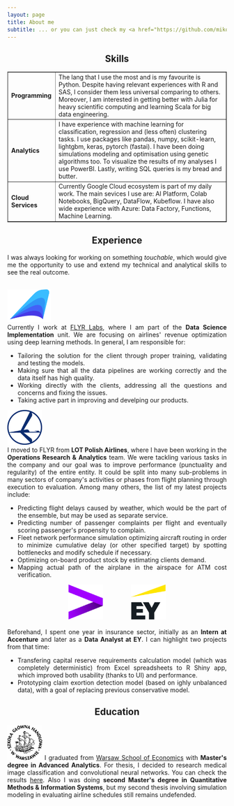 ```yaml
---
layout: page
title: About me
subtitle: ... or you can just check my <a href="https://github.com/mikolaj-jaworski/mikolaj-jaworski.github.io/blob/master/files/CV.pdf">CV</a>.
---
```

<center> <h2>Skills</h2> </center>
<table border=1>
    <tr>
        <td><b>Programming</b></td>
        <td>The lang that I use the most and is my favourite is Python. Despite having relevant experiences with R and SAS, I consider them less universal comparing to others. Moreover, I am interested in getting better with Julia for heavy scientific computing and learning Scala for big data engineering.</td>
    </tr>
    <tr>
        <td><b>Analytics</b></td>
        <td>I have experience with machine learning for classification, regression and (less often) clustering tasks. I use packages like pandas, numpy, scikit-learn, lightgbm, keras, pytorch (fastai). I have been doing simulations modeling and optimisation using genetic algorithms too. To visualize the results of my analyses I use PowerBI. Lastly, writing SQL queries is my bread and butter.</td>
    </tr>
    <tr>
        <td><b>Cloud Services</b></td>
        <td>Currently Google Cloud ecosystem is part of my daily work. The main sevices I use are: AI Platform, Colab Notebooks, BigQuery, DataFlow, Kubeflow. I have also wide experience with Azure: Data Factory, Functions, Machine Learning.</td>
    </tr>
</table>

<center> <h2>Experience</h2> </center>
<div style="text-align: justify"> 
I was always looking for working on something <i>touchable</i>, which would give me the opportunity to use and extend my technical and analytical skills to see the real outcome.<br><br>

<img src="/assets/img/FLYR_Logo_Color.png" class="center" width="100" height="75"><br>
Currently I work at <a href="https://www.flyrlabs.com">FLYR Labs</a>, where I am part of the <b>Data Science Implementation</b> unit. We are focusing on airlines' revenue optimization using deep learning methods. In general, I am responsible for:
<ul>
    <li>Tailoring the solution for the client through proper training, validating and testing the models.</li>
    <li>Making sure that all the data pipelines are working correctly and the data itself has high quality.</li>
    <li>Working directly with the clients, addressing all the questions and concerns and fixing the issues.</li>
    <li>Taking active part in improving and develping our products.</li>
</ul>

<img src="/assets/img/LOT_logo.png" class="center" width="80" height="80"><br>
I moved to FLYR from <b>LOT Polish Airlines</b>, where I have been working in the <b>Operations Research & Analytics</b> team. We were tackling various tasks in the company and our goal was to improve performance (punctuality and regularity) of the entire entity. It could be split into many sub-problems in many sectors of company's activities or phases from flight planning through execution to evaluation.
Among many others, the list of my latest projects include:
<ul>
    <li>Predicting flight delays caused by weather, which would be the part of the ensemble, but may be used as separate service.</li>
    <li>Predicting number of passenger complaints per flight and eventually scoring passenger's propensity to complain.</li>
    <li>Fleet network performance simulation optimizing aircraft routing in order to minimize cumulative delay (or other specified target) by spotting bottlenecks and modify schedule if necessary.</li>
    <li>Optimizing on-board product stock by estimating clients demand.</li>
    <li>Mapping actual path of the airplane in the airspace for ATM cost verification.</li>
</ul>
<center>
  <img src="/assets/img/accenture_logo.png" width="80" height="80"> &ensp;&ensp;&ensp;&ensp;&ensp;&ensp;&ensp;&ensp;
  <img src="/assets/img/EY_logo.png" width="80" height="80">
</center>
<br>
Beforehand, I spent one year in insurance sector, initially as an <b>Intern at Accenture</b> and later as a <b>Data Analyst at EY</b>. I can highlight two projects from that time:
<ul>
    <li>Transfering capital reserve requirements calculation model (which was completely deterministic) from Excel spreadsheets to R Shiny app, which improved both usability (thanks to UI) and performance.</li>
    <li>Prototyping claim exortion detection model (based on ighly unbalanced data), with a goal of replacing previous conservative model.</li>
</ul>
</div>


<center> <h2>Education</h2> </center>
<div style="text-align: justify"> 
<img src="/assets/img/sgh_logo.png" class="center" width="80" height="80">
I graduated from <a href="https://ssl-www.sgh.waw.pl/en/Pages/default.aspx">Warsaw School of Economics</a> with <b>Master's degree in Advanced Analytics</b>. For thesis, I decided to research medical image classification and convolutional neural networks. You can check the results <a href="https://github.com/mikolaj-jaworski/histopathologic_cancer_detection">here</a>. Also I was doing <b>second Master's degree in Quantitative Methods & Information Systems</b>, but my second thesis involving simulation modeling in evaluating airline schedules still remains undefended.</div>

